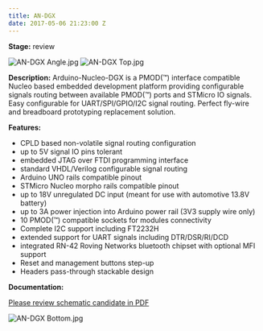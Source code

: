 ```yaml
---
title: AN-DGX
date: 2017-05-06 21:23:00 Z
---
```


**Stage:** review

![AN-DGX Angle.jpg](/uploads/AN-DGX/AN-DGX%20Angle.jpg)
![AN-DGX Top.jpg](/uploads/AN-DGX/AN-DGX%20Top.jpg)

**Description:**
Arduino-Nucleo-DGX is a PMOD(™) interface compatible Nucleo based embedded development platform providing configurable signals routing between available PMOD(™) ports and STMicro IO signals. Easy configurable for UART/SPI/GPIO/I2C signal routing. Perfect fly-wire and breadboard prototyping replacement solution.

**Features:**
* CPLD based non-volatile signal routing configuration
* up to 5V signal IO pins tolerant
* embedded JTAG over FTDI programming interface
* standard VHDL/Verilog configurable signal routing
* Arduino UNO rails compatible pinout 
* STMicro Nucleo morpho rails compatible pinout
* up to 18V unregulated DC input (meant for use with automotive 13.8V battery)
* up to 3A power injection into Arduino power rail (3V3 supply wire only)
* 10 PMOD(™) compatible sockets for modules connectivity
* Complete I2C support including FT2232H
* extended support for UART signals including DTR/DSR/RI/DCD
* integrated RN-42 Roving Networks bluetooth chipset with optional MFI support
* Reset and management buttons step-up
* Headers pass-through stackable design

**Documentation:**

[Please review schematic candidate in PDF](/uploads/AN-DGX/AN-DGX%20r1%20Scheme.PDF)

![AN-DGX Bottom.jpg](/uploads/AN-DGX/AN-DGX%20Bottom.jpg)